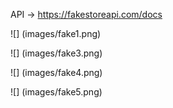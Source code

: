 API -> https://fakestoreapi.com/docs

![] (images/fake1.png)

![] (images/fake3.png)

![] (images/fake4.png)

![] (images/fake5.png)
